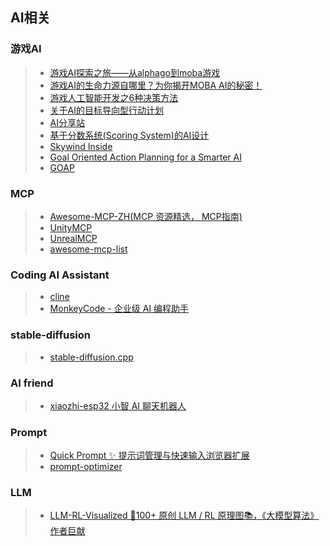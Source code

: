 ## AI相关

### 游戏AI  
>* [游戏AI探索之旅——从alphago到moba游戏](https://www.cnblogs.com/qcloud1001/p/9511640.html)  
>* [游戏AI的生命力源自哪里？为你揭开MOBA AI的秘密！](https://www.cnblogs.com/qcloud1001/p/9214270.html)  
>* [游戏人工智能开发之6种决策方法](https://www.gameres.com/467913.html)  
>* [关于AI的目标导向型行动计划](http://gamerboom.com/archives/83622)  
>* [AI分享站](http://www.aisharing.com/)  
>* [基于分数系统(Scoring System)的AI设计](http://www.aisharing.com/archives/42)  
>* [Skywind Inside](http://www.skywind.me/blog/)  
>* [Goal Oriented Action Planning for a Smarter AI](https://gamedevelopment.tutsplus.com/tutorials/goal-oriented-action-planning-for-a-smarter-ai--cms-20793)  
>* [GOAP](http://alumni.media.mit.edu/~jorkin/goap.html)  

### MCP  
>* [Awesome-MCP-ZH(MCP 资源精选， MCP指南)](https://github.com/yzfly/Awesome-MCP-ZH)  
>* [UnityMCP](https://github.com/Arodoid/UnityMCP)  
>* [UnrealMCP](https://github.com/kvick-games/UnrealMCP)  
>* [awesome-mcp-list](https://github.com/MobinX/awesome-mcp-list)  

### Coding AI Assistant  
>* [cline](https://github.com/cline/cline)
>* [MonkeyCode - 企业级 AI 编程助手](https://github.com/chaitin/MonkeyCode?tab=readme-ov-file)  

### stable-diffusion  
>* [stable-diffusion.cpp](https://github.com/leejet/stable-diffusion.cpp)  

### AI friend  
>* [xiaozhi-esp32 小智 AI 聊天机器人](https://github.com/78/xiaozhi-esp32)

### Prompt  
>* [Quick Prompt ✨ 提示词管理与快速输入浏览器扩展](https://github.com/wenyuanw/quick-prompt)
>* [prompt-optimizer](https://github.com/linshenkx/prompt-optimizer)  

### LLM  
>* [LLM-RL-Visualized 🌟100+ 原创 LLM / RL 原理图📚，《大模型算法》作者巨献](https://github.com/changyeyu/LLM-RL-Visualized)  
